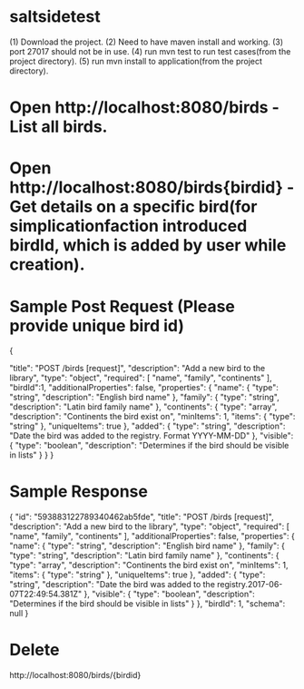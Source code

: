 # saltsidetest
(1) Download the project.
(2) Need to have maven install and working.
(3) port 27017 should not be in use.
(4) run mvn test to run test cases(from the project directory).
(5) run mvn install to application(from the project directory). 

# Open http://localhost:8080/birds - List all birds.
# Open http://localhost:8080/birds{birdid} - Get details on a specific bird(for simplicationfaction introduced birdId, which is added by user while creation).

# Sample Post Request (Please provide unique bird id)
{

"title": "POST /birds [request]",
"description": "Add a new bird to the library",
"type": "object",
"required": [
"name",
"family",
"continents"
],
"birdId":1,
"additionalProperties": false,
"properties": {
"name": {
"type": "string",
"description": "English bird name"
},
"family": {
"type": "string",
"description": "Latin bird family name"
},
"continents": {
"type": "array",
"description": "Continents the bird exist on",
"minItems": 1,
"items": {
"type": "string"
},
"uniqueItems": true
},
"added": {
"type": "string",
"description": "Date the bird was added to the registry. Format YYYY-MM-DD"
},
"visible": {
"type": "boolean",
"description": "Determines if the bird should be visible in lists"
}
}
}

# Sample Response
{
    "id": "593883122789340462ab5fde",
    "title": "POST /birds [request]",
    "description": "Add a new bird to the library",
    "type": "object",
    "required": [
        "name",
        "family",
        "continents"
    ],
    "additionalProperties": false,
    "properties": {
        "name": {
            "type": "string",
            "description": "English bird name"
        },
        "family": {
            "type": "string",
            "description": "Latin bird family name"
        },
        "continents": {
            "type": "array",
            "description": "Continents the bird exist on",
            "minItems": 1,
            "items": {
                "type": "string"
            },
            "uniqueItems": true
        },
        "added": {
            "type": "string",
            "description": "Date the bird was added to the registry.2017-06-07T22:49:54.381Z"
        },
        "visible": {
            "type": "boolean",
            "description": "Determines if the bird should be visible in lists"
        }
    },
    "birdId": 1,
    "schema": null
}

# Delete
http://localhost:8080/birds/{birdid}
